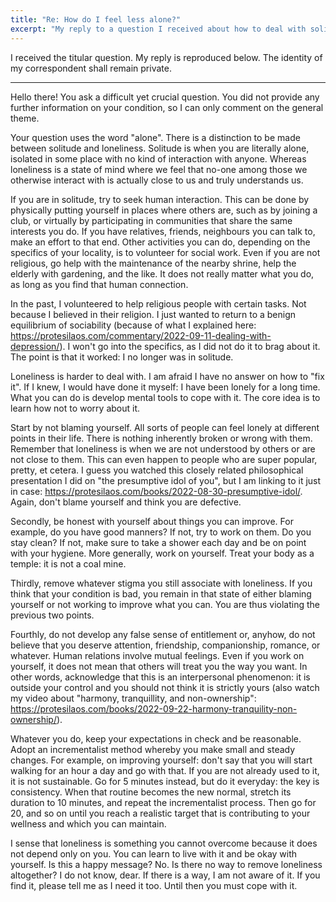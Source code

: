 ```yaml
---
title: "Re: How do I feel less alone?"
excerpt: "My reply to a question I received about how to deal with solitude or loneliness."
---
```


I received the titular question.  My reply is reproduced below.  The
identity of my correspondent shall remain private.

* * *

Hello there!  You ask a difficult yet crucial question.  You did not
provide any further information on your condition, so I can only comment
on the general theme.

Your question uses the word "alone".  There is a distinction to be made
between solitude and loneliness.  Solitude is when you are literally
alone, isolated in some place with no kind of interaction with anyone.
Whereas loneliness is a state of mind where we feel that no-one among
those we otherwise interact with is actually close to us and truly
understands us.

If you are in solitude, try to seek human interaction.  This can be done
by physically putting yourself in places where others are, such as by
joining a club, or virtually by participating in communities that share
the same interests you do.  If you have relatives, friends, neighbours
you can talk to, make an effort to that end.  Other activities you can
do, depending on the specifics of your locality, is to volunteer for
social work.  Even if you are not religious, go help with the
maintenance of the nearby shrine, help the elderly with gardening, and
the like.  It does not really matter what you do, as long as you find
that human connection.

In the past, I volunteered to help religious people with certain tasks.
Not because I believed in their religion.  I just wanted to return to a
benign equilibrium of sociability (because of what I explained here:
<https://protesilaos.com/commentary/2022-09-11-dealing-with-depression/>).
I won't go into the specifics, as I did not do it to brag about it.  The
point is that it worked: I no longer was in solitude.

Loneliness is harder to deal with.  I am afraid I have no answer on how
to "fix it".  If I knew, I would have done it myself: I have been lonely
for a long time.  What you can do is develop mental tools to cope with
it.  The core idea is to learn how not to worry about it.

Start by not blaming yourself.  All sorts of people can feel lonely at
different points in their life.  There is nothing inherently broken or
wrong with them.  Remember that loneliness is when we are not understood
by others or are not close to them.  This can even happen to people who
are super popular, pretty, et cetera.  I guess you watched this closely
related philosophical presentation I did on "the presumptive idol of
you", but I am linking to it just in case:
<https://protesilaos.com/books/2022-08-30-presumptive-idol/>.  Again,
don't blame yourself and think you are defective.

Secondly, be honest with yourself about things you can improve.  For
example, do you have good manners?  If not, try to work on them.  Do you
stay clean?  If not, make sure to take a shower each day and be on point
with your hygiene.  More generally, work on yourself.  Treat your body
as a temple: it is not a coal mine.

Thirdly, remove whatever stigma you still associate with loneliness.  If
you think that your condition is bad, you remain in that state of either
blaming yourself or not working to improve what you can.  You are thus
violating the previous two points.

Fourthly, do not develop any false sense of entitlement or, anyhow, do
not believe that you deserve attention, friendship, companionship,
romance, or whatever.  Human relations involve mutual feelings.  Even if
you work on yourself, it does not mean that others will treat you the
way you want.  In other words, acknowledge that this is an interpersonal
phenomenon: it is outside your control and you should not think it is
strictly yours (also watch my video about "harmony, tranquillity, and
non-ownership":
<https://protesilaos.com/books/2022-09-22-harmony-tranquility-non-ownership/>).

Whatever you do, keep your expectations in check and be reasonable.
Adopt an incrementalist method whereby you make small and steady
changes.  For example, on improving yourself: don't say that you will
start walking for an hour a day and go with that.  If you are not
already used to it, it is not sustainable.  Go for 5 minutes instead,
but do it everyday: the key is consistency.  When that routine becomes
the new normal, stretch its duration to 10 minutes, and repeat the
incrementalist process.  Then go for 20, and so on until you reach a
realistic target that is contributing to your wellness and which you can
maintain.

I sense that loneliness is something you cannot overcome because it does
not depend only on you.  You can learn to live with it and be okay with
yourself.  Is this a happy message?  No.  Is there no way to remove
loneliness altogether?  I do not know, dear.  If there is a way, I am
not aware of it.  If you find it, please tell me as I need it too.
Until then you must cope with it.
